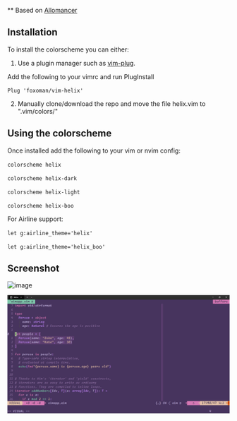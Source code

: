 ** Based on [Allomancer](https://github.com/Nequo/vim-allomancer)
## Installation

To install the colorscheme you can either:

1. Use a plugin manager such as [vim-plug](https://github.com/junegunn/vim-plug). 

Add the following to your vimrc and run PlugInstall

    Plug 'foxoman/vim-helix'

2. Manually clone/download the repo and move the file helix.vim to ".vim/colors/"


## Using the colorscheme

Once installed add the following to your vim or nvim config:

`colorscheme helix`

`colorscheme helix-dark`

`colorscheme helix-light`

`colorscheme helix-boo`

For Airline support:

`let g:airline_theme='helix'`

`let g:airline_theme='helix_boo'`

## Screenshot 
![image](https://github.com/foxoman/vim-helix/assets/5356677/f11fbff4-53cd-4afb-aa46-080ebfd7e084)

![Boo_Berry](https://raw.githubusercontent.com/foxoman/vim-helix/main/image.png)

